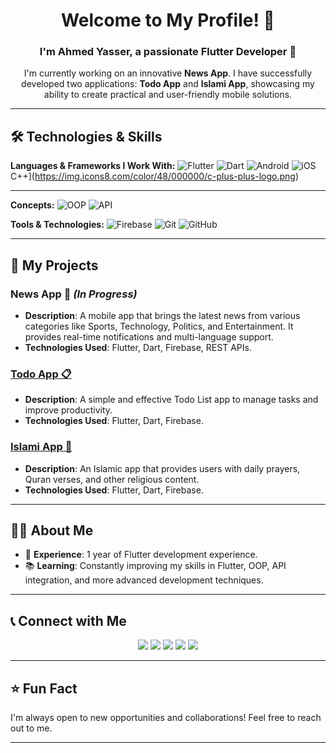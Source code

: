 <h1 align="center">Welcome to My Profile! 🌟</h1>
<h3 align="center">I'm Ahmed Yasser, a passionate Flutter Developer 🚀</h3>

<p align="center">
    I'm currently working on an innovative <b>News App</b>. I have successfully developed two applications: <b>Todo App</b> and <b>Islami App</b>, showcasing my ability to create practical and user-friendly mobile solutions.
</p>

---

## 🛠️ Technologies & Skills

**Languages & Frameworks I Work With:**
 ![Flutter](https://img.icons8.com/color/48/000000/flutter.png)        ![Dart](https://img.icons8.com/color/48/000000/dart.png)        ![Android](https://img.icons8.com/ios/50/000000/android.png)        ![iOS](https://img.icons8.com/color/48/000000/ios-logo.png)          C++](https://img.icons8.com/color/48/000000/c-plus-plus-logo.png) 

---------
**Concepts:**
![OOP](https://img.icons8.com/color/48/000000/idea.png)        ![API](https://img.icons8.com/color/48/000000/api.png) 

**Tools & Technologies:**
![Firebase](https://img.icons8.com/color/48/000000/firebase.png)        ![Git](https://img.icons8.com/color/48/000000/git.png)        ![GitHub](https://img.icons8.com/color/48/000000/github.png) 

---

## 📱 My Projects

### **News App 📰** *(In Progress)*  
- **Description**: A mobile app that brings the latest news from various categories like Sports, Technology, Politics, and Entertainment. It provides real-time notifications and multi-language support.
- **Technologies Used**: Flutter, Dart, Firebase, REST APIs.

### **[Todo App 📋](https://github.com/your-username/Todo-App)**  
- **Description**: A simple and effective Todo List app to manage tasks and improve productivity.  
- **Technologies Used**: Flutter, Dart, Firebase.

### **[Islami App 🕌](https://github.com/your-username/Islami-App)**  
- **Description**: An Islamic app that provides users with daily prayers, Quran verses, and other religious content.  
- **Technologies Used**: Flutter, Dart, Firebase.

---

## 👨‍💻 About Me

- 💼 **Experience**: 1 year of Flutter development experience.    
- 📚 **Learning**: Constantly improving my skills in Flutter, OOP, API integration, and more advanced development techniques.  

---

## 📞 Connect with Me

<p align="center">
    <a href="https://www.linkedin.com/in/ahmed-yasser-913678335/" alt="LinkedIn">
        <img src="https://img.shields.io/badge/-LinkedIn-blue?style=for-the-badge&logo=linkedin" /></a>
    <a href="https://stackoverflow.com/" alt="StackOverflow">
        <img src="https://img.shields.io/badge/-StackOverflow-FE7A16?style=for-the-badge&logo=stack-overflow&logoColor=white" /></a>
    <a href="https://www.instagram.com/a_yasser10/" alt="Instagram">
        <img src="https://img.shields.io/badge/-Instagram-E4405F?style=for-the-badge&logo=instagram&logoColor=white" /></a>
    <a href="https://ahmedyasser.me" alt="Website">
        <img src="https://img.shields.io/badge/-ahmedyasser.me-242424?style=for-the-badge&logo=circle&logoColor=White" /></a>
    <a href="https://wa.me/201010374459" alt="WhatsApp">
        <img src="https://img.shields.io/badge/-WhatsApp-25D366?style=for-the-badge&logo=whatsapp&logoColor=white" /></a>
</p>

---

## ⭐️ Fun Fact
I'm always open to new opportunities and collaborations! Feel free to reach out to me.

---

[banner]: https://via.placeholder.com/1200x400?text=Welcome+to+Ahmed+Yasser's+GitHub
[website]: https://ahmedyasser.me
